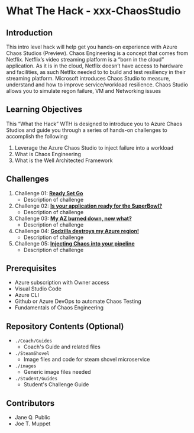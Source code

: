 # What The Hack - xxx-ChaosStudio

## Introduction
This intro level hack will help get you hands-on experience with Azure Chaos Studios (Preview). Chaos Engineering is a concept that comes from Netflix. Netflix’s video streaming platform is a “born in the cloud” application. As it is in the cloud, Netflix doesn’t have access to hardware and facilities, as such Netflix needed to to build and test resiliency in their streaming platform. Microsoft introduces Chaos Studio to measure, understand and how to improve service/workload resilience. Chaos Studio allows you to simulate regon failure, VM and Networking issues

## Learning Objectives
This “What the Hack” WTH is designed to introduce you to Azure Chaos Studios and guide you through a series of hands-on challenges to accomplish the following:
  
1. Leverage the Azure Chaos Studio to inject failure into a workload
2. What is Chaos Engineering
3. What is the Well Architected Framework

## Challenges
1. Challenge 01: **[Ready Set Go](Student/Challenge-01.md)**
	 - Description of challenge
1. Challenge 02: **[Is your application ready for the SuperBowl?](Student/Challenge-02.md)**
	 - Description of challenge
1. Challenge 03: **[My AZ burned down, now what?](Student/Challenge-03.md)**
	 - Description of challenge
1. Challenge 04: **[Godzilla destroys my Azure region!](Student/Challenge-04.md)**
	 - Description of challenge
1. Challenge 05: **[Injecting Chaos into your pipeline](Student/Challenge-05.md)**
	 - Description of challenge

## Prerequisites
- Azure subscription with Owner access
- Visual Studio Code
- Azure CLI
- Github or Azure DevOps to automate Chaos Testing
- Fundamentals of Chaos Engineering

## Repository Contents (Optional)
- `./Coach/Guides`
  - Coach's Guide and related files
- `./SteamShovel`
  - Image files and code for steam shovel microservice
- `./images`
  - Generic image files needed
- `./Student/Guides`
  - Student's Challenge Guide

## Contributors
- Jane Q. Public
- Joe T. Muppet
